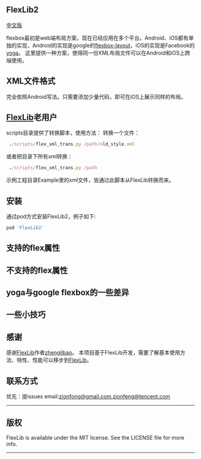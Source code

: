 
## FlexLib2
[中文版](https://github.com/zionfong/FlexLib2/blob/master/README.zh.md)

flexbox最初是web端布局方案，现在已经应用在多个平台。Android、iOS都有单独的实现，Android的实现是google的[flexbox-layout](https://github.com/google/flexbox-layout.git)，iOS的实现是Facebook的[yoga](https://github.com/facebook/yoga.git)。
这里提供一种方案，使得同一份XML布局文件可以在Android和iOS上跨端使用。

## XML文件格式
完全依照Android写法。只需要添加少量代码，即可在iOS上展示同样的布局。

## [FlexLib](https://github.com/zhenglibao/FlexLib.git)老用户
scripts目录提供了转换脚本，使用方法：
转换一个文件：
```ruby
 ./scripts/flex_xml_trans.py /path/old_style.xml
```
或者把目录下所有xml转换：
```ruby
 ./scripts/flex_xml_trans.py /path
```
示例工程目录Example里的xml文件，皆通过此脚本从FlexLib转换而来。


## 安装

通过pod方式安装FlexLib2，例子如下:

```ruby
pod 'FlexLib2'
```

## 支持的flex属性


## 不支持的flex属性

## yoga与google flexbox的一些差异

## 一些小技巧

## 感谢
感谢[FlexLib](https://github.com/zhenglibao/FlexLib.git)作者[zhenglibao](798393829@qq.com)。
本项目基于FlexLib开发，需要了解基本使用方法、特性、性能可以移步到[FlexLib](https://github.com/zhenglibao/FlexLib.git)。

## 联系方式
优先：提issues
email:zionfong@gmail.com,zionfeng@tencent.com

---

## 版权

FlexLib is available under the MIT license. See the LICENSE file for more info.

---

